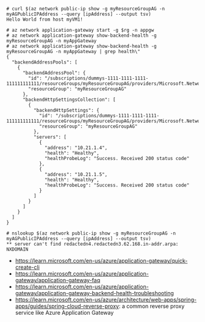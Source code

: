 ```
# curl $(az network public-ip show -g myResourceGroupAG -n myAGPublicIPAddress --query [ipAddress] --output tsv)
Hello World from host myVM1!

# az network application-gateway start -g $rg -n appgw
# az network application-gateway show-backend-health -g myResourceGroupAG -n myAppGateway
# az network application-gateway show-backend-health -g myResourceGroupAG -n myAppGateway | grep health\"
{
  "backendAddressPools": [
    {
      "backendAddressPool": {
        "id": "/subscriptions/dummys-1111-1111-1111-111111111111/resourceGroups/myResourceGroupAG/providers/Microsoft.Network/applicationGateways/myAppGateway/backendAddressPools/appGatewayBackendPool",
        "resourceGroup": "myResourceGroupAG"
      },
      "backendHttpSettingsCollection": [
        {
          "backendHttpSettings": {
            "id": "/subscriptions/dummys-1111-1111-1111-111111111111/resourceGroups/myResourceGroupAG/providers/Microsoft.Network/applicationGateways/myAppGateway/backendHttpSettingsCollection/appGatewayBackendHttpSettings",
            "resourceGroup": "myResourceGroupAG"
          },
          "servers": [
            {
              "address": "10.21.1.4",
              "health": "Healthy",
              "healthProbeLog": "Success. Received 200 status code"
            },
            {
              "address": "10.21.1.5",
              "health": "Healthy",
              "healthProbeLog": "Success. Received 200 status code"
            }
          ]
        }
      ]
    }
  ]
}

# nslookup $(az network public-ip show -g myResourceGroupAG -n myAGPublicIPAddress --query [ipAddress] --output tsv)
** server can't find redactedn4.redactedn3.62.168.in-addr.arpa: NXDOMAIN
```

- https://learn.microsoft.com/en-us/azure/application-gateway/quick-create-cli
- https://learn.microsoft.com/en-us/azure/application-gateway/application-gateway-faq
- https://learn.microsoft.com/en-us/azure/application-gateway/application-gateway-backend-health-troubleshooting
- https://learn.microsoft.com/en-us/azure/architecture/web-apps/spring-apps/guides/spring-cloud-reverse-proxy: a common reverse proxy service like Azure Application Gateway
